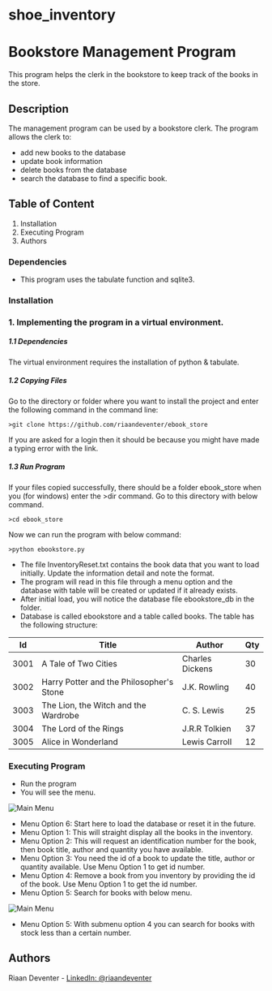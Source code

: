 # shoe_inventory
# Bookstore Management Program

This program helps the clerk in the bookstore to keep track of the books in the store.

## Description

The management program can be used by a bookstore clerk. The program allows the clerk to:
* add new books to the database
* update book information
* delete books from the database
* search the database to find a specific book.

## Table of Content
1. Installation
2. Executing Program
3. Authors

### Dependencies

* This program uses the tabulate function and sqlite3.

### Installation

### 1.  Implementing the program in a virtual environment.

##### 1.1   Dependencies

The virtual environment requires the installation of python & tabulate.

##### 1.2   Copying Files

Go to the directory or folder where you want to install the project and enter the following command in the command line:
```
>git clone https://github.com/riaandeventer/ebook_store
```
If you are asked for a login then it should be because you might have made a typing error with the link.

##### 1.3   Run Program

If your files copied successfully, there should be a folder ebook_store when you (for windows) enter the >dir command.
Go to this directory with below command.
```
>cd ebook_store
```
Now we can run the program with below command:
```
>python ebookstore.py
```

* The file InventoryReset.txt contains the book data that you want to load initially. Update the information detail and note the format.
* The program will read in this file through a menu option and the database with table will be created or updated if it already exists.
* After initial load, you will notice the database file ebookstore_db in the folder.
* Database is called ebookstore and a table called books. The table has the following structure:

|Id     | Title                                     | Author             | Qty  |
|-------|-------------------------------------------|--------------------|------|
|3001   | A Tale of Two Cities                      | Charles Dickens    | 30   |
|3002   | Harry Potter and the Philosopher's Stone  | J.K. Rowling       | 40   |
|3003   | The Lion, the Witch and the Wardrobe      | C. S. Lewis        | 25   |
|3004   | The Lord of the Rings                     | J.R.R Tolkien      | 37   |
|3005   | Alice in Wonderland                       | Lewis Carroll      | 12   |

### Executing Program

* Run the program
* You will see the menu.

![Main Menu](/images/1.jpg)

* Menu Option 6: Start here to load the database or reset it in the future.
* Menu Option 1: This will straight display all the books in the inventory.
* Menu Option 2: This will request an identification number for the book, then book title, author and quantity you have available.
* Menu Option 3: You need the id of a book to update the title, author or quantity available. Use Menu Option 1 to get id number.
* Menu Option 4: Remove a book from you inventory by providing the id of the book. Use Menu Option 1 to get the id number.
* Menu Option 5: Search for books with below menu.

![Main Menu](/images/2.jpg)

* Menu Option 5: With submenu option 4 you can search for books with stock less than a certain number.

## Authors

Riaan Deventer  - [LinkedIn: @riaandeventer](https://www.linkedin.com/in/riaandeventer/)
